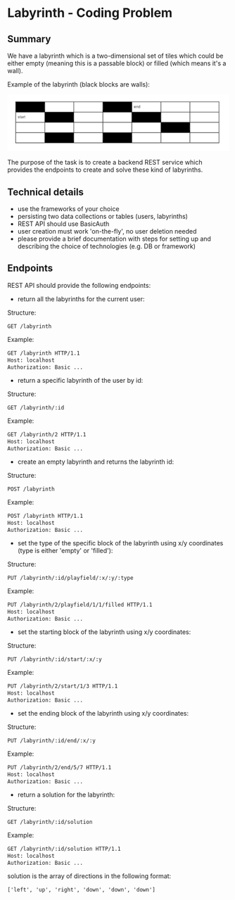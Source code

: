 # Labyrinth - Coding Problem

## Summary

We have a labyrinth which is a two-dimensional set of tiles which could
be either empty (meaning this is a passable block) or filled
(which means it's a wall).

Example of the labyrinth (black blocks are walls):

![example](./labyrinth.png)

The purpose of the task is to create a backend REST service which
provides the endpoints to create and solve these kind of labyrinths.

## Technical details

* use the frameworks of your choice
* persisting two data collections or tables (users, labyrinths)
* REST API should use BasicAuth
* user creation must work 'on-the-fly', no user deletion needed
* please provide a brief documentation with steps for setting up and
    describing the choice of technologies (e.g. DB or framework)

## Endpoints

REST API should provide the following endpoints:

* return all the labyrinths for the current user:

Structure:

```
GET /labyrinth
```

Example:

```
GET /labyrinth HTTP/1.1
Host: localhost
Authorization: Basic ...
```

* return a specific labyrinth of the user by id:

Structure:

```
GET /labyrinth/:id
```

Example:

```
GET /labyrinth/2 HTTP/1.1
Host: localhost
Authorization: Basic ...
```

* create an empty labyrinth and returns the labyrinth id:

Structure:

```
POST /labyrinth
```

Example:

```
POST /labyrinth HTTP/1.1
Host: localhost
Authorization: Basic ...
```

* set the type of the specific block of the labyrinth using x/y coordinates
    (type is either 'empty' or 'filled'):

Structure:

```
PUT /labyrinth/:id/playfield/:x/:y/:type
```

Example:

```
PUT /labyrinth/2/playfield/1/1/filled HTTP/1.1
Host: localhost
Authorization: Basic ...
```

* set the starting block of the labyrinth using x/y coordinates:

Structure:

```
PUT /labyrinth/:id/start/:x/:y
```

Example:

```
PUT /labyrinth/2/start/1/3 HTTP/1.1
Host: localhost
Authorization: Basic ...
```

* set the ending block of the labyrinth using x/y coordinates:

Structure:

```
PUT /labyrinth/:id/end/:x/:y
```

Example:

```
PUT /labyrinth/2/end/5/7 HTTP/1.1
Host: localhost
Authorization: Basic ...
```

* return a solution for the labyrinth:

Structure:

```
GET /labyrinth/:id/solution
```

Example:

```
GET /labyrinth/:id/solution HTTP/1.1
Host: localhost
Authorization: Basic ...
```

solution is the array of directions in the following format:

```
['left', 'up', 'right', 'down', 'down', 'down']
```

